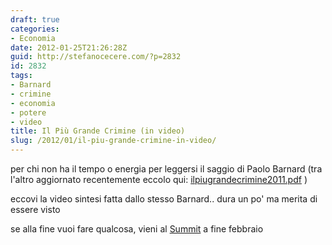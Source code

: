 ```yaml
---
draft: true
categories:
- Economia
date: 2012-01-25T21:26:28Z
guid: http://stefanocecere.com/?p=2832
id: 2832
tags:
- Barnard
- crimine
- economia
- potere
- video
title: Il Più Grande Crimine (in video)
slug: /2012/01/il-piu-grande-crimine-in-video/
---
```


per chi non ha il tempo o energia per leggersi il saggio di Paolo Barnard (tra l'altro aggiornato recentemente eccolo qui: [ilpiugrandecrimine2011.pdf](http://paolobarnard.info/docs/ilpiugrandecrimine2011.pdf) )

eccovi la video sintesi fatta dallo stesso Barnard.. dura un po' ma merita di essere visto

se alla fine vuoi fare qualcosa, vieni al [Summit](http://www.democraziammt.info/) a fine febbraio